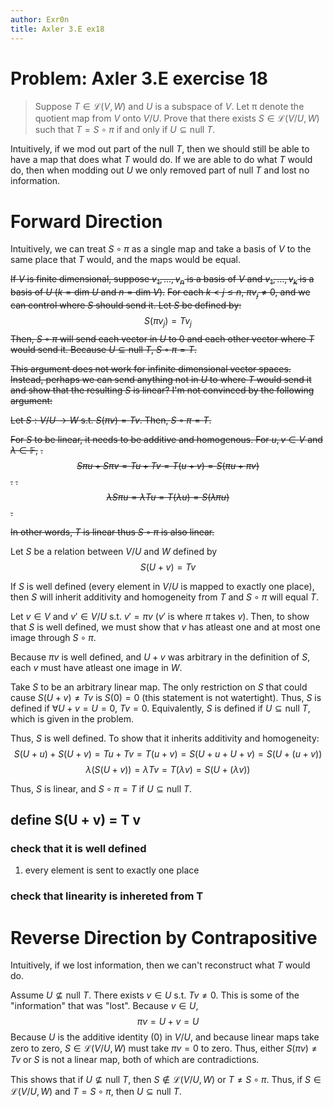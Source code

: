 ```yaml
---
author: Exr0n
title: Axler 3.E ex18
---
```


# Problem: Axler 3.E exercise 18

> Suppose $T \in \mathcal L(V, W)$ and $U$ is a subspace of $V$. Let π
> denote the quotient map from $V$ onto $V/U$. Prove that there exists
> $S \in \mathcal L(V/U, W)$ such that $T = S \circ \pi$ if and only if
> $U \subseteq \text{null }T$.

Intuitively, if we mod out part of the $\text{null }T$, then we should
still be able to have a map that does what $T$ would do. If we are able
to do what $T$ would do, then when modding out $U$ we only removed part
of $\text{null }T$ and lost no information.

# Forward Direction

Intuitively, we can treat $S \circ \pi$ as a single map and take a basis
of $V$ to the same place that $T$ would, and the maps would be equal.

~~If $V$ is finite dimensional, suppose $v_1, \ldots, v_n$ is a basis of
$V$ and $v_1, \ldots, v_k$ is a basis of $U$ ($k = \text{dim } U$ and
$n = \text{dim }V$).~~ ~~For each $k < j \le n$, $\pi v_j \neq 0$, and
we can control where $S$ should send it. Let $S$ be defined by:~~
$$ S( \pi v_j) = T v_j $$ ~~Then, $S \circ \pi$ will send each vector in
$U$ to 0 and each other vector where $T$ would send it. Because
$U \subseteq \text{null }T$, $S \circ \pi = T$.~~

~~This argument does not work for infinite dimensional vector spaces.
Instead, perhaps we can send anything not in $U$ to where $T$ would send
it and show that the resulting $S$ is linear? I\'m not convinced by the
following argument:~~

~~Let $S : V/U \to W$ s.t. $S(\pi v) = Tv$. Then, $S \circ \pi = T$.~~

~~For $S$ to be linear, it needs to be additive and homogenous. For
$u, v \in V$ and $\lambda \in \mathbb F$,~~ ~~.
$$ S\pi u + S\pi v = Tu + Tv = T(u+v) = S(\pi u + \pi v) $$ .~~ ~~.
$$ \lambda S \pi u = \lambda T u = T(\lambda u) = S (\lambda \pi u) $$
.~~

~~In other words, $T$ is linear thus $S \circ \pi$ is also linear.~~

Let $S$ be a relation between $V/U$ and $W$ defined by $$
S(U+v) = Tv
$$

If $S$ is well defined (every element in $V/U$ is mapped to exactly one
place), then $S$ will inherit additivity and homogeneity from $T$ and
$S \circ \pi$ will equal $T$.

Let $v \in V$ and $v' \in V/U$ s.t. $v' = \pi v$ ($v'$ is where $\pi$
takes $v$). Then, to show that $S$ is well defined, we must show that
$v$ has atleast one and at most one image through $S \circ \pi$.

Because $\pi v$ is well defined, and $U+v$ was arbitrary in the
definition of $S$, each $v$ must have atleast one image in $W$.

Take $S$ to be an arbitrary linear map. The only restriction on $S$ that
could cause $S(U+v) \neq Tv$ is $S(0) = 0$ (this statement is not
watertight). Thus, $S$ is defined if $\forall U+v = U = 0$, $Tv = 0$.
Equivalently, $S$ is defined if $U \subseteq \text{null }T$, which is
given in the problem.

Thus, $S$ is well defined. To show that it inherits additivity and
homogeneity: $$
S(U+u) + S(U+v) = Tu + Tv = T(u+v) = S(U+u + U+v) = S(U+(u+v))
$$ $$
\lambda\left(S(U+v)\right) = \lambda Tv = T(\lambda v) = S(U+(\lambda v))
$$

Thus, $S$ is linear, and $S \circ \pi = T$ if
$U \subseteq \text{null }T$.

## define S(U + v) = T v

### check that it is well defined

1.  every element is sent to exactly one place

### check that linearity is inhereted from T

# Reverse Direction by Contrapositive

Intuitively, if we lost information, then we can\'t reconstruct what $T$
would do.

Assume $U \nsubseteq \text{null }T$. There exists $v \in U$ s.t.
$Tv \neq 0$. This is some of the \"information\" that was \"lost\".
Because $v \in U$, $$ \pi v = U + v = U $$ Because $U$ is the additive
identity ($0$) in $V/U$, and because linear maps take zero to zero,
$S \in \mathcal L(V/U, W)$ must take $\pi v = 0$ to zero. Thus, either
$S(\pi v) \neq Tv$ or $S$ is not a linear map, both of which are
contradictions.

This shows that if $U \nsubseteq \text{null }T$, then
$S \notin \mathcal L(V/U, W)$ or $T \neq S \circ \pi$. Thus, if
$S \in \mathcal L(V/U, W)$ and $T = S \circ \pi$, then
$U \subseteq \text{null }T$.
